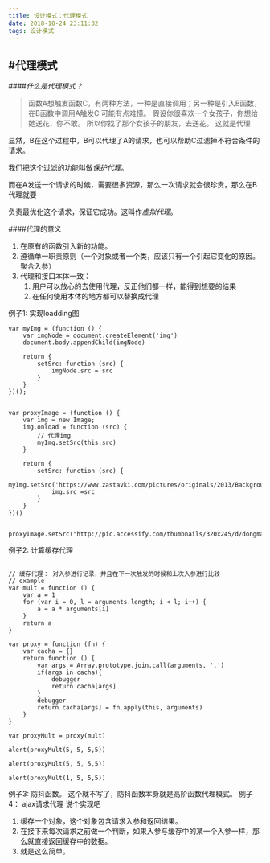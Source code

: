 ```yaml
---
title: 设计模式：代理模式
date: 2018-10-24 23:11:32
tags: 设计模式
---
```

#代理模式
---
####*什么是代理模式？*
> 函数A想触发函数C，有两种方法，一种是直接调用；另一种是引入B函数，在B函数中调用A触发C
> 可能有点难懂。
> 假设你很喜欢一个女孩子，你想给她送花，你不敢。
> 所以你找了那个女孩子的朋友，去送花。
> 这就是代理

显然，B在这个过程中，B可以代理了A的请求，也可以帮助C过滤掉不符合条件的请求。

我们把这个过滤的功能叫做*保护代理*。

而在A发送一个请求的时候，需要很多资源，那么一次请求就会很珍贵，那么在B代理就要

负责最优化这个请求，保证它成功。这叫作*虚拟代理*。

####代理的意义
1. 在原有的函数引入新的功能。
2. 遵循单一职责原则（一个对象或者一个类，应该只有一个引起它变化的原因。聚合入参）
3. 代理和接口本体一致：
	1) 用户可以放心的去使用代理，反正他们都一样，能得到想要的结果
	2) 在任何使用本体的地方都可以替换成代理

例子1: 实现loadding图
```
var myImg = (function () {
    var imgNode = document.createElement('img')
    document.body.appendChild(imgNode)

    return {
        setSrc: function (src) {
            imgNode.src = src
        }
    }
})();


var proxyImage = (function () {
    var img = new Image;
    img.onload = function (src) {
        // 代理img
        myImg.setSrc(this.src)
    }

    return {
        setSrc: function (src) {
            myImg.setSrc('https://www.zastavki.com/pictures/originals/2013/Backgrounds__039813_.jpg')
            img.src =src
        }
    }
})()


proxyImage.setSrc("http://pic.accessify.com/thumbnails/320x245/d/dongman.hengyan.com.png")
```
例子2: 计算缓存代理
```

// 缓存代理： 对入参进行记录，并且在下一次触发的时候和上次入参进行比较
// example
var mult = function () {
    var a = 1
    for (var i = 0, l = arguments.length; i < l; i++) {
        a = a * arguments[i]
    }
    return a
}

var proxy = function (fn) {
    var cacha = {}
    return function () {
        var args = Array.prototype.join.call(arguments, ',')
        if(args in cacha){
            debugger
            return cacha[args]
        }
        debugger
        return cacha[args] = fn.apply(this, arguments)
    }
}

var proxyMult = proxy(mult)

alert(proxyMult(5, 5, 5,5))

alert(proxyMult(5, 5, 5,5))

alert(proxyMult(1, 5, 5,5))
```
例子3: 防抖函数。
这个就不写了，防抖函数本身就是高阶函数代理模式。
例子4： ajax请求代理
说个实现吧
1. 缓存一个对象，这个对象包含请求入参和返回结果。
2. 在接下来每次请求之前做一个判断，如果入参与缓存中的某一个入参一样，那么就直接返回缓存中的数据。
3. 就是这么简单。